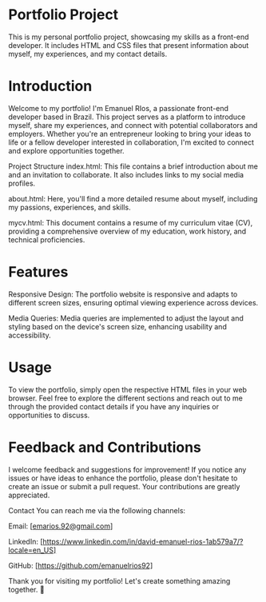 # Portfolio Project

This is my personal portfolio project, showcasing my skills as a front-end developer. It includes HTML and CSS files that present information about myself, my experiences, and my contact details.

# Introduction
Welcome to my portfolio! I'm Emanuel RIos, a passionate front-end developer based in Brazil. This project serves as a platform to introduce myself, share my experiences, and connect with potential collaborators and employers. Whether you're an entrepreneur looking to bring your ideas to life or a fellow developer interested in collaboration, I'm excited to connect and explore opportunities together.

Project Structure
index.html: This file contains a brief introduction about me and an invitation to collaborate. It also includes links to my social media profiles.

about.html: Here, you'll find a more detailed resume about myself, including my passions, experiences, and skills.

mycv.html: This document contains a resume of my curriculum vitae (CV), providing a comprehensive overview of my education, work history, and technical proficiencies.

# Features
Responsive Design: The portfolio website is responsive and adapts to different screen sizes, ensuring optimal viewing experience across devices.

Media Queries: Media queries are implemented to adjust the layout and styling based on the device's screen size, enhancing usability and accessibility.

# Usage
To view the portfolio, simply open the respective HTML files in your web browser. Feel free to explore the different sections and reach out to me through the provided contact details if you have any inquiries or opportunities to discuss.

# Feedback and Contributions
I welcome feedback and suggestions for improvement! If you notice any issues or have ideas to enhance the portfolio, please don't hesitate to create an issue or submit a pull request. Your contributions are greatly appreciated.

Contact
You can reach me via the following channels:

Email: [emarios.92@gmail.com]

LinkedIn: [https://www.linkedin.com/in/david-emanuel-rios-1ab579a7/?locale=en_US]

GitHub: [https://github.com/emanuelrios92]

Thank you for visiting my portfolio! Let's create something amazing together. 🚀







